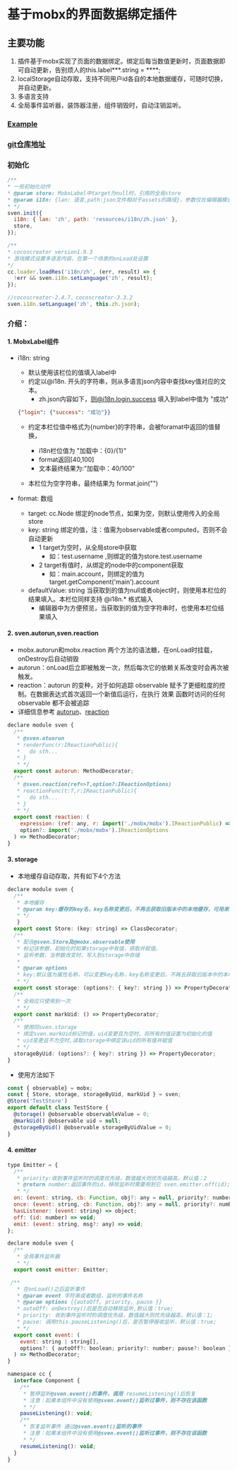 # 基于mobx的界面数据绑定插件
## 主要功能
1.  插件基于mobx实现了页面的数据绑定。绑定后每当数值更新时，页面数据即可自动更新，告别烦人的this.label***.string = ****;
2. localStorage自动存取，支持不同用户id各自的本地数据缓存，可随时切换，并自动更新。
3. 多语言支持
4. 全局事件监听器，装饰器注册，组件销毁时，自动注销监听。

### [Example](https://github.com/ryltcsjg/sven-example)
### [git仓库地址](https://github.com/ryltcsjg/cocoscreator-sven)

### 初始化
```javascript
/**
* 一些初始化动作
* @param store: MobxLabel中target为null时，引用的全局store
* @param i18n: {lan: 语言,path:json文件相对于assets的路径}，参数仅在编辑器模式下生效
* */
sven.init({
  i18n: { lan: 'zh', path: 'resources/i18n/zh.json' },
  store,
});

/**
* cocoscreator version1.9.3
* 游戏模式设置多语言内容，在第一个场景的onLoad处设置
*/
cc.loader.loadRes('i18n/zh', (err, result) => {
  !err && sven.i18n.setLanguage('zh', result);
});

//cocoscreator-2.4.7、cocoscreator-3.3.2
sven.i18n.setLanguage('zh', this.zh.json);
```

### 介绍：
#### 1. MobxLabel组件  
- i18n: string  
    - 默认使用该栏位的值填入label中
    - 约定以@i18n. 开头的字符串，则从多语言json内容中查找key值对应的文本。 
        - zh.json内容如下，则@i18n.login.success 填入到label中值为 "成功"
    ```json
  {"login": {"success": "成功"}}
    ```
  
  - 约定本栏位值中格式为{number}的字符串，会被foramat中返回的值替换，
    - i18n栏位值为 "加载中：{0}/{1}"
    - format返回[40,100]
    - 文本最终结果为:"加载中：40/100"
    
  - 本栏位为空字符串，最终结果为 format.join("")
- format: 数组
    - target: cc.Node 绑定的node节点，如果为空，则默认使用传入的全局store
    - key: string 绑定的值，注：值需为observable或者computed，否则不会自动更新
        - 1 target为空时，从全局store中获取
           - 如：test.username ,则绑定的值为store.test.username
        - 2 target有值时，从绑定的node中的component获取
           - 如：main.account，则绑定的值为 target.getComponent('main').account
    - defaultValue: string 当获取到的值为null或者object时，则使用本栏位的结果填入。本栏位同样支持 @i18n.*  格式输入
        - 编辑器中为方便预览，当获取到的值为空字符串时，也使用本栏位结果填入

#### 2. sven.autorun,sven.reaction
- mobx.autorun和mobx.reaction 两个方法的语法糖，在onLoad时挂载，onDestroy后自动销毁  
- autorun：onLoad后立即被触发一次，然后每次它的依赖关系改变时会再次被触发。
- reaction：autorun 的变种，对于如何追踪 observable 赋予了更细粒度的控制。在数据表达式首次返回一个新值后运行，在执行 效果 函数时访问的任何 observable 都不会被追踪
- 详细信息参考 [autorun](https://cn.mobx.js.org/refguide/autorun.html)、[reaction](https://cn.mobx.js.org/refguide/reaction.html)

```javascript
declare module sven {
  /**
   * @sven.atuorun
   * renderFunc(r:IReactionPublic){
   *   do sth...
   * }
   * */
  export const autorun: MethodDecorator;
  /**
   * @sven.reaction(ref=>T,option?:IReactionOptions)
   * reactionFunc(t:T,r:IReactionPublic){
   *   do sth...
   * }
   * */
  export const reaction: (
    expression: (ref: any, r: import('./mobx/mobx').IReactionPublic) => any,
    option?: import('./mobx/mobx').IReactionOptions
  ) => MethodDecorator;
}
```

#### 3. storage
   - 本地缓存自动存取，共有如下4个方法
```javascript
declare module sven {
  /**
   * 本地缓存
   * @param key:缓存的key名，key名称变更后，不再去获取旧版本中的本地缓存，可用来做版本控制
   * */
   }
  export const Store: (key: string) => ClassDecorator;
  /**
   * 配合@sven.Store及@mobx.observable使用
   * 标记该参数，初始化时如果storage中有值，获取并赋值。
   * 监听参数，当参数改变时，写入到storage中存储
   *
   * @param options
   * key:默认值为属性名称，可以变更key名称，key名称变更后，不再去获取旧版本中的本地缓存，可用来做版本控制
   * */
  export const storage: (options?: { key?: string }) => PropertyDecorator;
  /**
   * 全局应只使用到一次
   * */
  export const markUid: () => PropertyDecorator;
  /**
   * 使用同sven.storage
   * 绑定sven.markUid标记的值，uid变更且为空时，将所有的值设置为初始化的值
   * uid变更且不为空时,读取storage中绑定该uid的所有值并赋值
   * */
  storageByUid: (options?: { key?: string }) => PropertyDecorator;
}
```
   - 使用方法如下
```javascript
const { observable} = mobx;
const { Store, storage, storageByUid, markUid } = sven;
@Store('TestStore')
export default class TestStore {
  @storage() @observable observableValue = 0;
  @markUid() @observable uid = null;
  @storageByUid() @observable storageByUidValue = 0;
}
```

#### 4. emitter
```javascript
type Emitter = {
  /**
   * priority:收到事件监听时的调度优先级，数值越大则优先级越高，默认值：2
   * @return number:返回事件的id，移除监听时需要用到它 sven.emitter.off(id);
   * */
  on: (event: string, cb: Function, obj?: any = null, priority?: number = 2) => number;
  once: (event: string, cb: Function, obj?: any = null, priority?: number = 2) => void;
  hasListener: (event: string) => object;
  off: (id: number) => void;
  emit: (event: string, msg?: any) => void;
};

declare module sven {
  /**
   * 全局事件监听器
   * */
  export const emitter: Emitter;

 /**
   * 在onLoad()之后监听事件
   * @param event 字符串或者数组，监听的事件名称
   * @param options {{autoOff, priority, pause }}
   * autoOff: onDestroy()后是否自动移除监听,默认值：true;
   * priority: 收到事件监听时的调度优先级，数值越大则优先级越高，默认值：1;
   * pause: 调用this.pauseListening()后，是否暂停接收监听，默认值：true;
   * */
  export const event: (
    event: string | string[],
    options?: { autoOff?: boolean; priority?: number; pause?: boolean }
  ) => MethodDecorator;
}

namespace cc {
  interface Component {
    /**
     * 暂停监听@sven.event()的事件，调用 resumeListening()后恢复
     * 注意：如果本组件中没有使用@sven.event()监听过事件，则不存在该函数
     * */
    pauseListening(): void;
    /**
     * 恢复监听事件 通过@sven.event()监听的事件
     * 注意：如果本组件中没有使用@sven.event()监听过事件，则不存在该函数
     * */
    resumeListening(): void;
  }
}
```